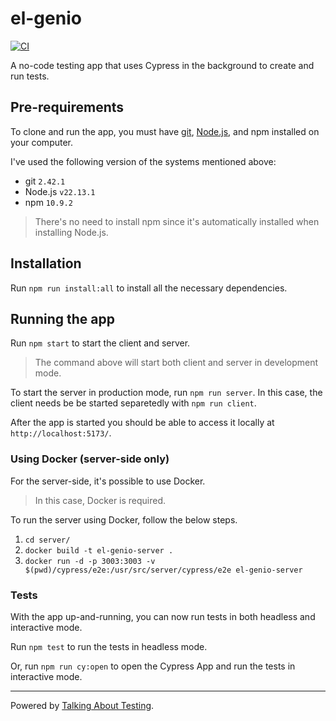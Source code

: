 # el-genio

[![CI](https://github.com/wlsf82/test-genie/actions/workflows/ci.yml/badge.svg)](https://github.com/wlsf82/test-genie/actions/workflows/ci.yml)

A no-code testing app that uses Cypress in the background to create and run tests.

## Pre-requirements

To clone and run the app, you must have [git](https://git-scm.com/downloads), [Node.js](https://nodejs.org/), and npm installed on your computer.

I've used the following version of the systems mentioned above:

- git `2.42.1`
- Node.js `v22.13.1`
- npm `10.9.2`

> There's no need to install npm since it's automatically installed when installing Node.js.

## Installation

Run `npm run install:all` to install all the necessary dependencies.

## Running the app

Run `npm start` to start the client and server.

> The command above will start both client and server in development mode.

To start the server in production mode, run `npm run server`. In this case, the client needs be be started separetedly with `npm run client`.

After the app is started you should be able to access it locally at `http://localhost:5173/`.

### Using Docker (server-side only)

For the server-side, it's possible to use Docker.

> In this case, Docker is required.

To run the server using Docker, follow the below steps.

1. `cd server/`
2. `docker build -t el-genio-server .`
3. `docker run -d -p 3003:3003 -v $(pwd)/cypress/e2e:/usr/src/server/cypress/e2e el-genio-server`

### Tests

With the app up-and-running, you can now run tests in both headless and interactive mode.

Run `npm test` to run the tests in headless mode.

Or, run `npm run cy:open` to open the Cypress App and run the tests in interactive mode.

___

Powered by [Talking About Testing](https://talkingabouttesting.com/).
